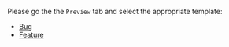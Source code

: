 Please go the the `Preview` tab and select the appropriate template:

- [Bug](?expand=1&template=bug.md)
- [Feature](?expand=1&template=feature.md)
